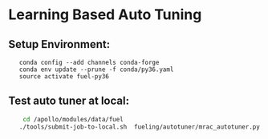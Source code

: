 # Learning Based Auto Tuning

## Setup Environment:
```text
   conda config --add channels conda-forge
   conda env update --prune -f conda/py36.yaml
   source activate fuel-py36
```

## Test auto tuner at local:
```bash
    cd /apollo/modules/data/fuel
   ./tools/submit-job-to-local.sh  fueling/autotuner/mrac_autotuner.py
```
